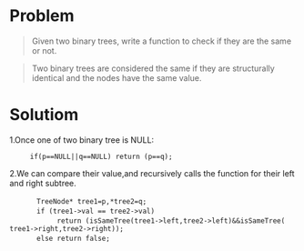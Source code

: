 # Problem  
>  Given two binary trees, write a function to check if they are the same or not.  

> Two binary trees are considered the same if they are structurally identical and the nodes have the same value.  

# Solutiom  

1.Once one of two binary tree is NULL:  

		 if(p==NULL||q==NULL) return (p==q);

2.We can compare their value,and recursively calls the function for their left and right subtree.

```
　　　　TreeNode* tree1=p,*tree2=q;  
　　　　if (tree1->val == tree2->val)   
　　　　　　　return (isSameTree(tree1->left,tree2->left)&&isSameTree(  tree1->right,tree2->right));  
　　　　else return false;  
```
